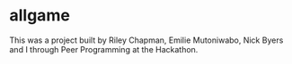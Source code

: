# allgame

This was a project built by Riley Chapman, Emilie Mutoniwabo, Nick Byers and I through Peer Programming at the Hackathon. 
